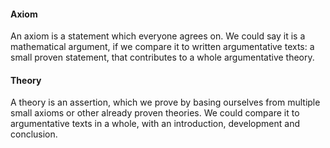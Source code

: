 #### Axiom
An axiom is a statement which everyone agrees on. We could say it is a mathematical argument, if we compare it to written argumentative texts: a small proven statement, that contributes to a whole argumentative theory.

#### Theory
A theory is an assertion, which we prove by basing ourselves from multiple small axioms or other already proven theories. We could compare it to argumentative texts in a whole, with an introduction, development and conclusion.
